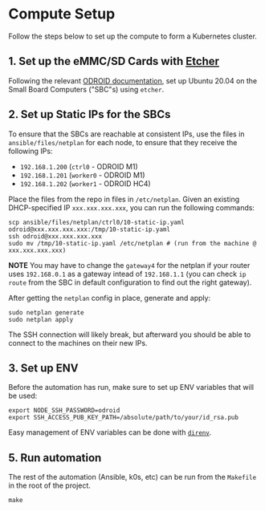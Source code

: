 # Compute Setup

Follow the steps below to set up the compute to form a Kubernetes cluster.

## 1. Set up the eMMC/SD Cards with [Etcher][etcher]

Following the relevant [ODROID documentation][odroid-install-guide], set up Ubuntu 20.04 on the Small Board Computers ("SBC"s) using `etcher`.

[etcher]: https://github.com/balena-io/etcher
[odroid-install-guide]: https://wiki.odroid.com/getting_started/os_installation_guide

## 2. Set up Static IPs for the SBCs

To ensure that the SBCs are reachable at consistent IPs, use the files in `ansible/files/netplan` for each node, to ensure that they receive the following IPs:

- `192.168.1.200` (`ctrl0` - ODROID M1)
- `192.168.1.201` (`worker0` -  ODROID M1)
- `192.168.1.202` (`worker1` - ODROID HC4)

Place the files from the repo in files in `/etc/netplan`. Given an existing DHCP-specified IP `xxx.xxx.xxx.xxx`, you can run the following commands:

```console
scp ansible/files/netplan/ctrl0/10-static-ip.yaml odroid@xxx.xxx.xxx.xxx:/tmp/10-static-ip.yaml
ssh odroid@xxx.xxx.xxx.xxx
sudo mv /tmp/10-static-ip.yaml /etc/netplan # (run from the machine @ xxx.xxx.xxx.xxx)
```

**NOTE** You may have to change the `gateway4` for the netplan if your router uses `192.168.0.1` as a gateway intead of `192.168.1.1` (you can check `ip route` from the SBC in default configuration to find out the right gateway).

After getting the `netplan` config in place, generate and apply:

```console
sudo netplan generate
sudo netplan apply
```

The SSH connection will likely break, but afterward you should be able to connect to the machines on their new IPs.

## 3. Set up ENV

Before the automation has run, make sure to set up ENV variables that will be used:

```console
export NODE_SSH_PASSWORD=odroid
export SSH_ACCESS_PUB_KEY_PATH=/absolute/path/to/your/id_rsa.pub
```

Easy management of ENV variables can be done with [`direnv`](https://direnv.net).

## 5. Run automation

The rest of the automation (Ansible, k0s, etc) can be run from the `Makefile` in the root of the project.

```console
make
```

